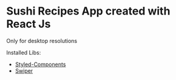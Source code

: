 # Sushi Recipes App created with React Js 

Only for desktop resolutions

Installed Libs:

- [Styled-Components](https://styled-components.com/)
- [Swiper](https://swiperjs.com/)




